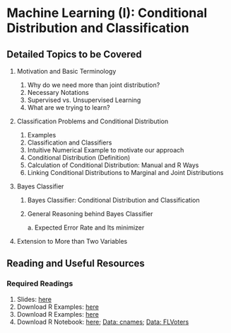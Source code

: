 # Machine Learning (I): Conditional Distribution and Classification

## Detailed Topics to be Covered

1. Motivation and Basic Terminology

    1. Why do we need more than joint distribution?
    2. Necessary Notations
    3. Supervised vs. Unsupervised Learning
    3. What are we trying to learn?

    
2. Classification Problems and Conditional Distribution

    1. Examples
    2. Classification and Classifiers
    3. Intuitive Numerical Example to motivate our approach
    4. Conditional Distribution (Definition)
    5. Calculation of Conditional Distribution: Manual and R Ways
    6. Linking Conditional Distributions to Marginal and Joint Distributions

3. Bayes Classifier

    1. Bayes Classifier: Conditional Distribution and Classification
    2. General Reasoning behind Bayes Classifier
        
        a. Expected Error Rate and Its minimizer
    
4. Extension to More than Two Variables
    
    
## Reading and Useful Resources

### Required Readings

1. Slides: [here](../lecture/mv03_cond_dist.pdf)
2. Download R Examples: [here](../lecture/example/mv03_cond_dist_superbowl.R)
3. Download R Examples: [here](../lecture/example/mv03_cond_dist_naive-bayes.R)
3. Download R Notebook: [here](../lecture/example/mv03_cond_dist_multiplevars.R); [Data: cnames](../lecture/example/data/cnames.csv); [Data: FLVoters](../lecture/example/data/FLVoters.csv)  